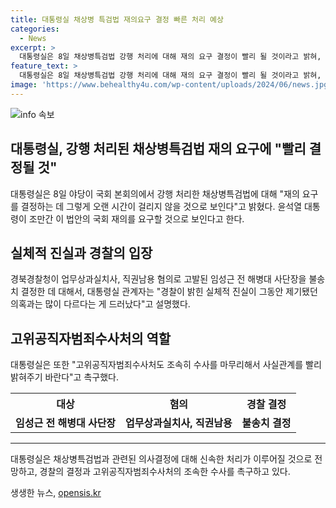 ```yaml
---
title: 대통령실 채상병 특검법 재의요구 결정 빠른 처리 예상
categories:
  - News
excerpt: >
  대통령실은 8일 채상병특검법 강행 처리에 대해 재의 요구 결정이 빨리 될 것이라고 밝혀, 윤석열 대통령이 법안 국회 재의를 요구할 것이라고 전했다. 경북경찰청의 임성근 전 해병대 사단장 불송치 결정에 대해선 경찰의 밝힌 실체적 진실과 의혹은 다르다며, 사실관계를 빨리 밝혀 달라고 촉구했다. (150자)
feature_text: >
  대통령실은 8일 채상병특검법 강행 처리에 대해 재의 요구 결정이 빨리 될 것이라고 밝혀, 윤석열 대통령이 법안 국회 재의를 요구할 것이라고 전했다. 경북경찰청의 임성근 전 해병대 사단장 불송치 결정에 대해선 경찰의 밝힌 실체적 진실과 의혹은 다르다며, 사실관계를 빨리 밝혀 달라고 촉구했다. (150자)
image: 'https://www.behealthy4u.com/wp-content/uploads/2024/06/news.jpg'
---
```


<p><img src="https://www.behealthy4u.com/wp-content/uploads/2024/06/news.jpg" alt="info 속보" /></p>

<h2 data-ke-size="size26">대통령실, 강행 처리된 채상병특검법 재의 요구에 "빨리 결정될 것"</h2>

<p data-ke-size="size16">대통령실은 8일 야당이 국회 본회의에서 강행 처리한 채상병특검법에 대해 "재의 요구를 결정하는 데 그렇게 오랜 시간이 걸리지 않을 것으로 보인다"고 밝혔다. 윤석열 대통령이 조만간 이 법안의 국회 재의를 요구할 것으로 보인다고 한다.</p>

<h2 data-ke-size="size24">실체적 진실과 경찰의 입장</h2>

<p data-ke-size="size16">경북경찰청이 업무상과실치사, 직권남용 혐의로 고발된 임성근 전 해병대 사단장을 불송치 결정한 데 대해서, 대통령실 관계자는 "경찰이 밝힌 실체적 진실이 그동안 제기됐던 의혹과는 많이 다르다는 게 드러났다"고 설명했다.</p>

<h2 data-ke-size="size24">고위공직자범죄수사처의 역할</h2>

<p data-ke-size="size16">대통령실은 또한 "고위공직자범죄수사처도 조속히 수사를 마무리해서 사실관계를 빨리 밝혀주기 바란다"고 촉구했다.</p>

<table>
  <tr>
    <th><b>대상</b></th>
    <th><b>혐의</b></th>
    <th><b>경찰 결정</b></th>
  </tr>
  <tr>
    <td style="text-align: center; height: 17px;"><b>임성근 전 해병대 사단장</b></td>
    <td style="text-align: center; height: 17px;"><b>업무상과실치사, 직권남용</b></td>
    <td style="text-align: center; height: 17px;"><b>불송치 결정</b></td>
  </tr>
</table>

<hr>

<p data-ke-size="size16">대통령실은 채상병특검법과 관련된 의사결정에 대해 신속한 처리가 이루어질 것으로 전망하고, 경찰의 결정과 고위공직자범죄수사처의 조속한 수사를 촉구하고 있다.</p>
생생한 뉴스, <a href="https://opensis.kr" rel="dofollow">opensis.kr</a>


